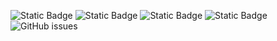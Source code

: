 ![Static Badge](https://img.shields.io/badge/blacklists-61-000000) ![Static Badge](https://img.shields.io/badge/blacklisted-2955185-cc0000) ![Static Badge](https://img.shields.io/badge/whitelisted-2250-00CC00) ![Static Badge](https://img.shields.io/badge/streaming_blacklist-28107-000000) ![GitHub issues](https://img.shields.io/github/issues/fabriziosalmi/blacklists)
